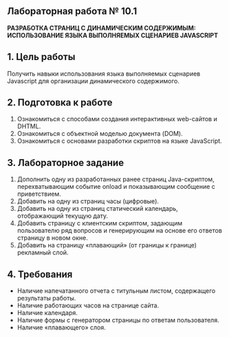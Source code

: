 ## Лабораторная работа № 10.1

**РАЗРАБОТКА СТРАНИЦ С ДИНАМИЧЕСКИМ СОДЕРЖИМЫМ: ИСПОЛЬЗОВАНИЕ ЯЗЫКА ВЫПОЛНЯЕМЫХ СЦЕНАРИЕВ JAVASCRIPT**

## 1. Цель работы
Получить навыки использования языка выполняемых сценариев Javascript для организации динамического содержимого.

## 2. Подготовка к работе
1. Ознакомиться с способами создания интерактивных web-сайтов и DHTML.
2. Ознакомиться с объектной моделью документа (DOM).
3. Ознакомиться с основами разработки скриптов на языке JavaScript.

## 3. Лабораторное задание
1. Дополнить одну из разработанных ранее страниц Java-скриптом, перехватывающим событие onload и показывающим сообщение с приветствием.
2. Добавить на одну из страниц часы (цифровые).
3. Добавить на одну из страниц статический календарь, отображающий текущую дату.
4. Добавить страницу с клиентским скриптом, задающим пользователю ряд вопросов и генерирующим на основе его ответов страницу в новом окне.
5. Добавить на страницу «плавающий» (от границы к границе) рекламный слой.

## 4. Требования
- Наличие напечатанного отчета с титульным листом, содержащего результаты работы.
- Наличие работающих часов на странице сайта.
- Наличие календаря.
- Наличие формы с генератором страницы по ответам пользователя.
- Наличие «плавающего» слоя.